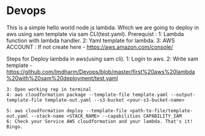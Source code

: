 # Devops
This is a simple hello world node js lambda. Which we are going to deploy in aws using sam template via sam CLI(test.yaml).
Prerequist :
   1: Lambda function with lambda handler.
   2: Yaml template for lambda. 
   3: AWS ACCOUNT : If not create here - https://aws.amazon.com/console/
   

Steps for Deploy lambda in aws(using sam cli).
    1: Login to aws.
    2: Write sam template -  https://github.com/Imdharm/Devops/blob/master/first%20aws%20lambda%20with%20sam%20deployment/test.yaml

    3: Open working rep in terminal 
    4: aws cloudformation package --template-file template.yaml --output-template-file template-out.yaml --s3-bucket <your-s3-bucket-name>
    
    5: aws cloudformation deploy --template-file <path-to-file/template-out.yaml --stack-name <STACK_NAME> --capabilities CAPABILITY_IAM
    6: Check your Service AWS cloudformation and your lambda. That's it! Bingo. 

